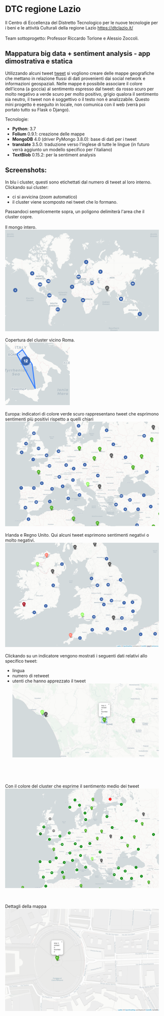 # DTC regione Lazio

Il Centro di Eccellenza del Distretto Tecnologico per le nuove tecnologie per i beni e le attività Culturali della regione Lazio
https://dtclazio.it/
<br/><br/>
Team sottoprogetto: Professor Riccardo Torlone e Alessio Zoccoli.

## Mappatura big data + sentiment analysis - app dimostrativa e statica
Utilizzando alcuni tweet [tweet](https://github.com/RyanMullins/Tutorial-LeafletMongoDB/blob/master/src/primer_tweets.json) si vogliono creare delle mappe geografiche che mettano in relazione flussi di dati provenienti dai social network e informazioni geospaziali.
Nelle mappe è possibile associare il colore dell'icona (a goccia) al sentimento espresso dal tweet: da rosso scuro per molto negativo a verde scuro per molto positivo, grigio qualora il sentimento sia neutro, il tweet non è soggettivo o il testo non è analizzabile.
Questo mini progetto è eseguito in locale, non comunica con il web (verrà poi portato tutto su Flask o Django).

Tecnologie:
- **Python**: 3.7
- **Folium** 0.9.1: creazione delle mappe
- **MongoDB** 4.0 (driver PyMongo 3.8.0): base di dati per i tweet
- **translate** 3.5.0: traduzione verso l'inglese di tutte le lingue (in futuro verrà aggiunto un modello specifico per l'italiano)
- **TextBlob** 0.15.2: per la sentiment analysis


## Screenshots:
In blu i cluster, questi sono etichettati dal numero di tweet al loro interno.
Clickando sui cluster:
- ci si avvicina (zoom automatico)
- il cluster viene scomposto nei tweet che lo formano.

Passandoci semplicemente sopra, un poligono delimiterà l'area che il cluster copre.
<br/><br/>
Il mongo intero.
![world](screenshots/world.png)<br/><br/>
Copertura del cluster vicino Roma.<br/>
![rome](screenshots/spider_rome.png)
<br/><br/>
Europa: indicatori di colore verde scuro rappresentano tweet che esprimono sentimenti più positivi rispetto a quelli chiari
![europe](screenshots/europe.png)
<br/><br/>
Irlanda e Regno Unito. Qui alcuni tweet esprimono sentimenti negativi o molto negativi.
![ireland_uk](screenshots/ireland_uk.png)
<br/><br/>
Clickando su un indicatore vengono mostrati i seguenti dati relativi allo specifico tweet:
- lingua
- numero di retweet
- utenti che hanno apprezzato il tweet
![latium](screenshots/latium_tweet.png)

<br/><br/><br/><br/>
Con il colore del cluster che esprime il sentimento medio dei tweet
![colored_clusters](screenshots/colored_clusters.png)

<br/><br/>
Dettagli della mappa
![details](screenshots/detail_vatican_tweet.png)
